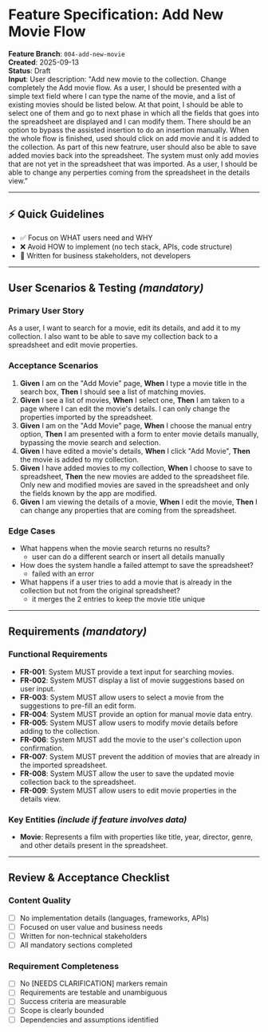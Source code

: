 # Feature Specification: Add New Movie Flow

**Feature Branch**: `004-add-new-movie`  
**Created**: 2025-09-13  
**Status**: Draft  
**Input**: User description: "Add new movie to the collection. Change completely the Add movie flow. As a user, I should be presented with a simple text field where I can type the name of the movie, and a list of existing movies should be listed below. At that point, I should be able to select one of them and go to next phase in which all the fields that goes into the spreadsheet are displayed and I can modify them. There should be an option to bypass the assisted insertion to do an insertion manually. When the whole flow is finished, used should click on add movie and it is added to the collection. As part of this new featrure, user should also be able to save added movies back into the spreadsheet. The system must only add movies that are not yet in the spreadsheet that was imported. As a user, I should be able to change any perperties coming from the spreadsheet in the details view."

---

## ⚡ Quick Guidelines
- ✅ Focus on WHAT users need and WHY
- ❌ Avoid HOW to implement (no tech stack, APIs, code structure)
- 👥 Written for business stakeholders, not developers

---

## User Scenarios & Testing *(mandatory)*

### Primary User Story
As a user, I want to search for a movie, edit its details, and add it to my collection. I also want to be able to save my collection back to a spreadsheet and edit movie properties.

### Acceptance Scenarios
1. **Given** I am on the "Add Movie" page, **When** I type a movie title in the search box, **Then** I should see a list of matching movies.
2. **Given** I see a list of movies, **When** I select one, **Then** I am taken to a page where I can edit the movie's details. I can only change the properties imported by the spreadsheet.
3. **Given** I am on the "Add Movie" page, **When** I choose the manual entry option, **Then** I am presented with a form to enter movie details manually, bypassing the movie search and selection.
4. **Given** I have edited a movie's details, **When** I click "Add Movie", **Then** the movie is added to my collection.
5. **Given** I have added movies to my collection, **When** I choose to save to spreadsheet, **Then** the new movies are added to the spreadsheet file. Only new and modified movies are saved in the spreadsheet and only the fields known by the app are modified.
6. **Given** I am viewing the details of a movie, **When** I edit the movie, **Then** I can change any properties that are coming from the spreadsheet.

### Edge Cases
- What happens when the movie search returns no results?
  - user can do a different search or insert all details manually
- How does the system handle a failed attempt to save the spreadsheet?
  - failed with an error
- What happens if a user tries to add a movie that is already in the collection but not from the original spreadsheet?
  - it merges the 2 entries to keep the movie title unique

---

## Requirements *(mandatory)*

### Functional Requirements
- **FR-001**: System MUST provide a text input for searching movies.
- **FR-002**: System MUST display a list of movie suggestions based on user input.
- **FR-003**: System MUST allow users to select a movie from the suggestions to pre-fill an edit form.
- **FR-004**: System MUST provide an option for manual movie data entry.
- **FR-005**: System MUST allow users to modify movie details before adding to the collection.
- **FR-006**: System MUST add the movie to the user's collection upon confirmation.
- **FR-007**: System MUST prevent the addition of movies that are already in the imported spreadsheet.
- **FR-008**: System MUST allow the user to save the updated movie collection back to the spreadsheet.
- **FR-009**: System MUST allow users to edit movie properties in the details view.

### Key Entities *(include if feature involves data)*
- **Movie**: Represents a film with properties like title, year, director, genre, and other details present in the spreadsheet.

---

## Review & Acceptance Checklist

### Content Quality
- [ ] No implementation details (languages, frameworks, APIs)
- [ ] Focused on user value and business needs
- [ ] Written for non-technical stakeholders
- [ ] All mandatory sections completed

### Requirement Completeness
- [ ] No [NEEDS CLARIFICATION] markers remain
- [ ] Requirements are testable and unambiguous  
- [ ] Success criteria are measurable
- [ ] Scope is clearly bounded
- [ ] Dependencies and assumptions identified